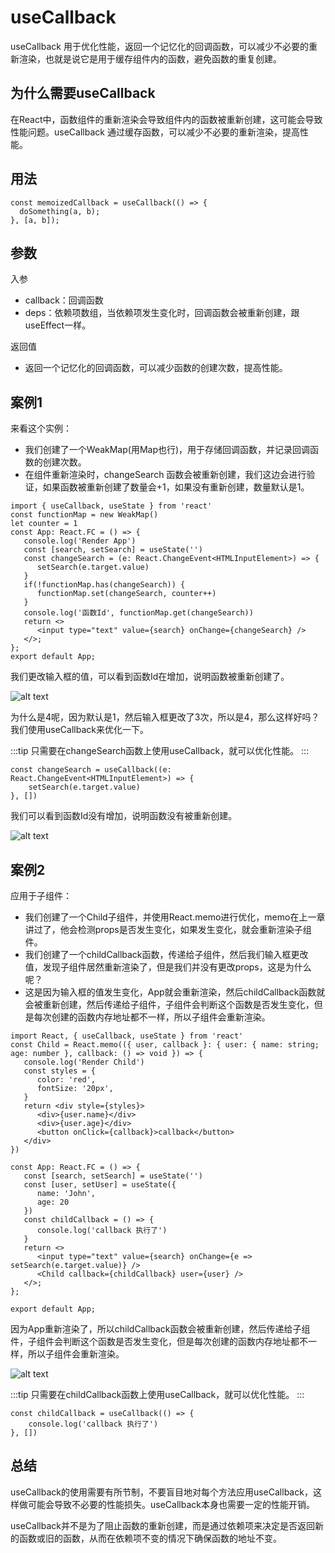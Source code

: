 # useCallback

useCallback 用于优化性能，返回一个记忆化的回调函数，可以减少不必要的重新渲染，也就是说它是用于缓存组件内的函数，避免函数的重复创建。

## 为什么需要useCallback

在React中，函数组件的重新渲染会导致组件内的函数被重新创建，这可能会导致性能问题。useCallback 通过缓存函数，可以减少不必要的重新渲染，提高性能。

## 用法

```tsx
const memoizedCallback = useCallback(() => {
  doSomething(a, b);
}, [a, b]);
```

## 参数

入参

- callback：回调函数
- deps：依赖项数组，当依赖项发生变化时，回调函数会被重新创建，跟useEffect一样。

返回值

- 返回一个记忆化的回调函数，可以减少函数的创建次数，提高性能。

## 案例1

来看这个实例：

- 我们创建了一个WeakMap(用Map也行)，用于存储回调函数，并记录回调函数的创建次数。
- 在组件重新渲染时，changeSearch 函数会被重新创建，我们这边会进行验证，如果函数被重新创建了数量会+1，如果没有重新创建，数量默认是1。

```tsx
import { useCallback, useState } from 'react'
const functionMap = new WeakMap()
let counter = 1
const App: React.FC = () => {
   console.log('Render App')
   const [search, setSearch] = useState('')
   const changeSearch = (e: React.ChangeEvent<HTMLInputElement>) => {
      setSearch(e.target.value)
   }
   if(!functionMap.has(changeSearch)) {
      functionMap.set(changeSearch, counter++)
   }
   console.log('函数Id', functionMap.get(changeSearch))
   return <>
      <input type="text" value={search} onChange={changeSearch} />
   </>;
};
export default App;
```

我们更改输入框的值，可以看到函数Id在增加，说明函数被重新创建了。

![alt text](./img/useCallback-1.png)

为什么是4呢，因为默认是1，然后输入框更改了3次，所以是4，那么这样好吗？我们使用useCallback来优化一下。

:::tip
只需要在changeSearch函数上使用useCallback，就可以优化性能。
:::

```tsx
const changeSearch = useCallback((e: React.ChangeEvent<HTMLInputElement>) => {
    setSearch(e.target.value)
}, [])
```

我们可以看到函数Id没有增加，说明函数没有被重新创建。

![alt text](./img/useCallback-2.png)

## 案例2

应用于子组件：

- 我们创建了一个Child子组件，并使用React.memo进行优化，memo在上一章讲过了，他会检测props是否发生变化，如果发生变化，就会重新渲染子组件。
- 我们创建了一个childCallback函数，传递给子组件，然后我们输入框更改值，发现子组件居然重新渲染了，但是我们并没有更改props，这是为什么呢？
- 这是因为输入框的值发生变化，App就会重新渲染，然后childCallback函数就会被重新创建，然后传递给子组件，子组件会判断这个函数是否发生变化，但是每次创建的函数内存地址都不一样，所以子组件会重新渲染。

```tsx
import React, { useCallback, useState } from 'react'
const Child = React.memo(({ user, callback }: { user: { name: string; age: number }, callback: () => void }) => {
   console.log('Render Child')
   const styles = {
      color: 'red',
      fontSize: '20px',
   }
   return <div style={styles}>
      <div>{user.name}</div>
      <div>{user.age}</div>
      <button onClick={callback}>callback</button>
   </div>
})

const App: React.FC = () => {
   const [search, setSearch] = useState('')
   const [user, setUser] = useState({
      name: 'John',
      age: 20
   })
   const childCallback = () => {
      console.log('callback 执行了')
   }
   return <>
      <input type="text" value={search} onChange={e => setSearch(e.target.value)} />
      <Child callback={childCallback} user={user} />
   </>;
};

export default App;
```

因为App重新渲染了，所以childCallback函数会被重新创建，然后传递给子组件，子组件会判断这个函数是否发生变化，但是每次创建的函数内存地址都不一样，所以子组件会重新渲染。

![alt text](./img/useCallback-3.png)

:::tip
只需要在childCallback函数上使用useCallback，就可以优化性能。
:::

```tsx
const childCallback = useCallback(() => {
    console.log('callback 执行了')
}, [])
```

## 总结

useCallback的使用需要有所节制，不要盲目地对每个方法应用useCallback，这样做可能会导致不必要的性能损失。useCallback本身也需要一定的性能开销。

useCallback并不是为了阻止函数的重新创建，而是通过依赖项来决定是否返回新的函数或旧的函数，从而在依赖项不变的情况下确保函数的地址不变。
